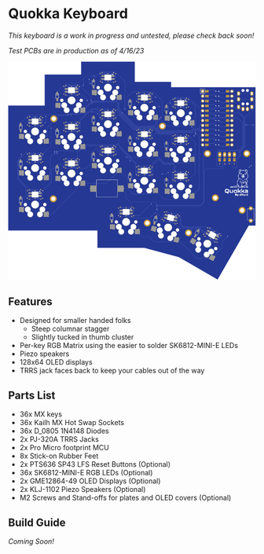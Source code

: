 # Quokka Keyboard

*This keyboard is a work in progress and untested, please check back soon!*

*Test PCBs are in production as of 4/16/23*

![Render of PCB](render.svg)

## Features

- Designed for smaller handed folks
    - Steep columnar stagger
    - Slightly tucked in thumb cluster
- Per-key RGB Matrix using the easier to solder SK6812-MINI-E LEDs
- Piezo speakers
- 128x64 OLED displays
- TRRS jack faces back to keep your cables out of the way

## Parts List

- 36x MX keys
- 36x Kailh MX Hot Swap Sockets
- 36x D_0805 1N4148 Diodes
- 2x PJ-320A TRRS Jacks
- 2x Pro Micro footprint MCU
- 8x Stick-on Rubber Feet
- 2x PTS636 SP43 LFS Reset Buttons (Optional)
- 36x SK6812-MINI-E RGB LEDs (Optional)
- 2x GME12864-49 OLED Displays (Optional)
- 2x KLJ-1102 Piezo Speakers (Optional)
- M2 Screws and Stand-offs for plates and OLED covers (Optional)

## Build Guide

*Coming Soon!*
